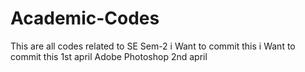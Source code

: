 # Academic-Codes
This are all codes related to SE Sem-2
i Want to commit this
i Want to commit this 1st april
Adobe Photoshop 2nd april 
